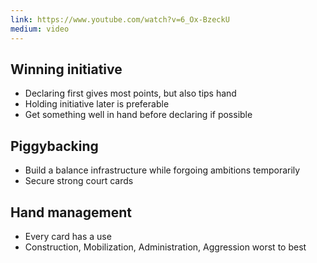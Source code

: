 ```yaml
---
link: https://www.youtube.com/watch?v=6_Ox-BzeckU
medium: video
---
```

## Winning initiative
- Declaring first gives most points, but also tips hand
- Holding initiative later is preferable
- Get something well in hand before declaring if possible

## Piggybacking
- Build a balance infrastructure while forgoing ambitions temporarily
- Secure strong court cards

## Hand management
- Every card has a use
- Construction, Mobilization, Administration, Aggression worst to best